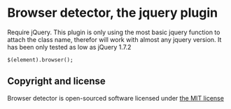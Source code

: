 # Browser detector, the jquery plugin
Require jQuery. 
This plugin is only using the most basic jquery function to attach the class name, therefor will work with almost any jquery version. 
It has been only tested as low as jQuery 1.7.2  

```
$(element).browser();
```

## Copyright and license
 Browser detector is open-sourced software licensed under [the MIT license](LICENSE)